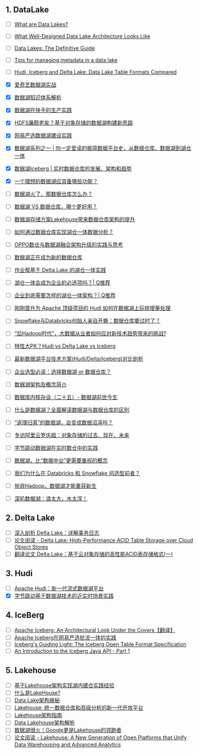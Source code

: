 ## 1. DataLake

- [ ] [What are Data Lakes?](https://www.integrate.io/glossary/what-is-data-lake/)
- [ ] [What Well-Designed Data Lake Architecture Looks Like](https://www.integrate.io/blog/data-lake-architecture-guide/#how)
- [ ] [Data Lakes: The Definitive Guide](https://lakefs.io/data-lakes/)
- [ ] [Tips for managing metadata in a data lake](https://www.oreilly.com/content/tips-for-managing-metadata-in-a-data-lake/)
- [ ] [Hudi, Iceberg and Delta Lake: Data Lake Table Formats Compared](https://lakefs.io/hudi-iceberg-and-delta-lake-data-lake-table-formats-compared/)
- [x] [爱奇艺数据湖实战](https://mp.weixin.qq.com/s/jI7ClmtJzI8NK6IAzplZZg)
- [x] [数据湖知识体系解析](https://smartsi.blog.csdn.net/article/details/132353800)
- [x] [数据湖在快手的生产实践](https://smartsi.blog.csdn.net/article/details/131930422)
- [x] [HDFS廉颇老矣？基于对象存储的数据湖构建新思路](https://smartsi.blog.csdn.net/article/details/132268398)
- [x] [网易严选数据湖建设实践](https://smartsi.blog.csdn.net/article/details/132014710)
- [x] [数据湖系列之一 | 你一定爱读的极简数据平台史，从数据仓库、数据湖到湖仓一体](https://smartsi.blog.csdn.net/article/details/132223096)
- [x] [数据湖Iceberg | 实时数据仓库的发展、架构和趋势](https://smartsi.blog.csdn.net/article/details/132320590)
- [x] [一个理想的数据湖应具备哪些功能？](https://smartsi.blog.csdn.net/article/details/132332451)

- [ ] [数据湖火了，那数据仓库怎么办？](https://mp.weixin.qq.com/s/N2ZXkDXeHhjZ5tldlFunMA)
- [ ] [数据湖 VS 数据仓库，哪个更好用？](https://mp.weixin.qq.com/s/W_RzC4JSoR4ERc7_u8flLw)
- [ ] [数据湖存储方案Lakehouse带来数据仓库架构的提升](https://mp.weixin.qq.com/s/pT2X1vj8FyP3iVuxtJQU7A)
- [ ] [如何通过数据仓库实现湖仓一体数据分析？](https://mp.weixin.qq.com/s/Cy5UIpGg0oGxvU5nonM9CA)
- [ ] [OPPO数仓与数据湖融合架构升级的实践与思考](https://mp.weixin.qq.com/s/O22T9ji89efsLPC0SRoGEA)
- [ ] [数据湖正在成为新的数据仓库](https://mp.weixin.qq.com/s/W6348buRZexYV4KgVJKoIg)
- [ ] [作业帮基于 Delta Lake 的湖仓一体实践](https://mp.weixin.qq.com/s/LFaqQoW3TSmiVPsnM67lOg)
- [ ] [湖仓一体会成为企业的必选项吗？| Q推荐](https://mp.weixin.qq.com/s/gJ_nq8GJBO6ssLomJJom-g)
- [ ] [企业到底需要怎样的湖仓一体架构？| Q推荐](https://mp.weixin.qq.com/s/dhcGE96Xv17qhHLudpm3iQ)
- [ ] [刚刚晋升为 Apache 顶级项目的 Hudi 如何在数据湖上玩转增量处理](https://mp.weixin.qq.com/s/5aQV_rcLZNOaeWn9w4RRbA)
- [ ] [Snowflake与Databricks创始人亲自开撕：数据仓库要过时了？](https://mp.weixin.qq.com/s/qvvATLNnvPJsLY8Lxafzlw)
- [ ] [“后Hadoop时代”，大数据从业者如何应对新技术趋势带来的挑战?](https://mp.weixin.qq.com/s/b5AtjDi9VK-v8tx1xbapaQ)
- [ ] [特性大PK？Hudi vs Delta Lake vs Iceberg](https://mp.weixin.qq.com/s/J_a36noSfB3GoPXvN-lVdg)
- [ ] [最新数据湖平台技术方案(Hudi/Delta/Iceberg)对比剖析](https://mp.weixin.qq.com/s/Mfta3VdoVpvCb1LlUEeCZw)
- [ ] [企业选型必读：选择数据湖 or 数据仓库？](https://xie.infoq.cn/article/e61c3ab19c2e7856deb308c52)
- [ ] [数据湖架构及概念简介](https://xie.infoq.cn/article/63d424f2f4ad00e28a504a30c)
- [ ] [数据库内核杂谈（二十五）- 数据湖前世今生](https://www.infoq.cn/article/zgcYo1o62QXeWDdUhE8Q)
- [ ] [什么是数据湖？全面解读数据湖与数据仓库的区别](https://xie.infoq.cn/article/529355c9e261f339593c48e46)
- [ ] [“返璞归真”的数据湖，会变成数据沼泽吗？](https://mp.weixin.qq.com/s/R-Kp6s1AZltoZQE5GUXRZg)
- [ ] [专访阿里云罗庆超：对象存储的过去、现在、未来](https://mp.weixin.qq.com/s/ow6iQqU4VbQ5ZMxZHxSPyw)
- [ ] [字节跳动数据湖在实时数仓中的实践](https://mp.weixin.qq.com/s/YGM2JbzxQiLxpASVtngyoQ)
- [ ] [数据湖，比“数据中台”更需要重视的概念](https://mp.weixin.qq.com/s/7st-jSRlDhOjO1GGvShDIQ)
- [ ] [我们为什么在 Databricks 和 Snowflake 间选型前者？](https://mp.weixin.qq.com/s/dArr5hirMpmGgkfX2kOpfA)
- [ ] [抛弃Hadoop，数据湖才能重获新生](https://mp.weixin.qq.com/s/flxla8rZvy3yFq00EM6Cew)
- [ ] [深扒数据湖：浪太大，水太浑！](https://mp.weixin.qq.com/s/lHyp39yQfI76JrZPvZiEtQ)



## 2. Delta Lake

- [ ] [深入剖析 Delta Lake：详解事务日志](https://developer.aliyun.com/article/718093)
- [ ] [论文阅读 - Delta Lake: High-Performance ACID Table Storage over Cloud Object Stores](https://liebing.org.cn/paper-delta-lake.html)
- [ ] [翻译论文 Delta Lake：基于云对象存储的高性能ACID表存储格式(一)](https://zhuanlan.zhihu.com/p/297851984)

## 3. Hudi

- [ ] [Apache Hudi：新一代流式数据湖平台](https://mp.weixin.qq.com/s/kj0wH34trDhmtWqOU7rkzQ)
- [x] [字节跳动基于数据湖技术的近实时场景实践](https://smartsi.blog.csdn.net/article/details/132326006)

## 4. IceBerg

- [ ] [Apache Iceberg: An Architectural Look Under the Covers【翻译】](https://blog.51cto.com/feishujun/5973788)
- [ ] [Apache Iceberg在网易严选批流一体的实践](https://mp.weixin.qq.com/s/Ui2WRyu2eV3gqTh-kyGupw)
- [ ] [Iceberg's Guiding Light: The Iceberg Open Table Format Specification](https://tabular.io/blog/iceberg-format-version/)
- [ ] [An Introduction to the Iceberg Java API - Part 1](https://tabular.io/blog/java-api-part-1/)

## 5. Lakehouse

- [ ] [基于Lakehouse架构实现湖内建仓实践经验](https://mp.weixin.qq.com/s/3J-gphCANAQQzS8d1ce62w)
- [ ] [什么是LakeHouse?](https://mp.weixin.qq.com/s/mdhY7-EirzrKzhAFY2bacQ)
- [ ] [Data Lake架构揭秘](https://mp.weixin.qq.com/s/_5mESugEimtbRP6SBmAeVg)
- [ ] [Lakehouse: 统一数据仓库和高级分析的新一代开放平台](https://mp.weixin.qq.com/s/2lFPPZYabBc3C77HJbIvzQ)
- [ ] [Lakehouse架构指南](https://mp.weixin.qq.com/s/GJpGlpeUW8kV4vvs2PwCYQ)
- [ ] [Data Lakehouse架构解析](https://mp.weixin.qq.com/s/fFd_iYxtjMX4VLgIgryXNg)
- [ ] [数据湖很火！Google更是Lakehouse的领跑者](https://mp.weixin.qq.com/s/8Ritts_TSXpF8rIpi3NZYw)
- [ ] [论文阅读 - Lakehouse: A New Generation of Open Platforms that Unify Data Warehousing and Advanced Analytics](https://liebing.org.cn/paper-lakehouse.html)
